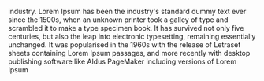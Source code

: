 industry. Lorem Ipsum has been the industry's standard dummy text
ever since the 1500s, when an unknown printer took a galley of
type and scrambled it to make a type specimen book. It has survived not only five centuries, but also the leap into
electronic typesetting, remaining essentially unchanged. It was popularised in the 1960s with the release of Letraset sheets
containing Lorem Ipsum passages, and more recently with desktop publishing software like Aldus PageMaker including versions of
Lorem Ipsum